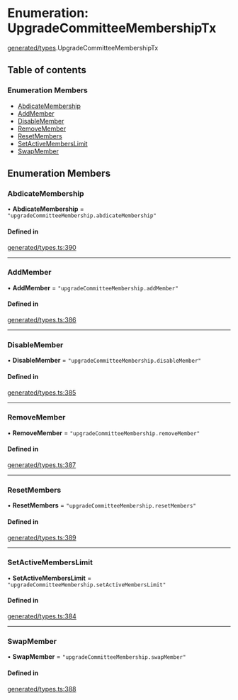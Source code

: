 # Enumeration: UpgradeCommitteeMembershipTx

[generated/types](../wiki/generated.types).UpgradeCommitteeMembershipTx

## Table of contents

### Enumeration Members

- [AbdicateMembership](../wiki/generated.types.UpgradeCommitteeMembershipTx#abdicatemembership)
- [AddMember](../wiki/generated.types.UpgradeCommitteeMembershipTx#addmember)
- [DisableMember](../wiki/generated.types.UpgradeCommitteeMembershipTx#disablemember)
- [RemoveMember](../wiki/generated.types.UpgradeCommitteeMembershipTx#removemember)
- [ResetMembers](../wiki/generated.types.UpgradeCommitteeMembershipTx#resetmembers)
- [SetActiveMembersLimit](../wiki/generated.types.UpgradeCommitteeMembershipTx#setactivememberslimit)
- [SwapMember](../wiki/generated.types.UpgradeCommitteeMembershipTx#swapmember)

## Enumeration Members

### AbdicateMembership

• **AbdicateMembership** = ``"upgradeCommitteeMembership.abdicateMembership"``

#### Defined in

[generated/types.ts:390](https://github.com/PolymeshAssociation/polymesh-sdk/blob/16e8c2ca/src/generated/types.ts#L390)

___

### AddMember

• **AddMember** = ``"upgradeCommitteeMembership.addMember"``

#### Defined in

[generated/types.ts:386](https://github.com/PolymeshAssociation/polymesh-sdk/blob/16e8c2ca/src/generated/types.ts#L386)

___

### DisableMember

• **DisableMember** = ``"upgradeCommitteeMembership.disableMember"``

#### Defined in

[generated/types.ts:385](https://github.com/PolymeshAssociation/polymesh-sdk/blob/16e8c2ca/src/generated/types.ts#L385)

___

### RemoveMember

• **RemoveMember** = ``"upgradeCommitteeMembership.removeMember"``

#### Defined in

[generated/types.ts:387](https://github.com/PolymeshAssociation/polymesh-sdk/blob/16e8c2ca/src/generated/types.ts#L387)

___

### ResetMembers

• **ResetMembers** = ``"upgradeCommitteeMembership.resetMembers"``

#### Defined in

[generated/types.ts:389](https://github.com/PolymeshAssociation/polymesh-sdk/blob/16e8c2ca/src/generated/types.ts#L389)

___

### SetActiveMembersLimit

• **SetActiveMembersLimit** = ``"upgradeCommitteeMembership.setActiveMembersLimit"``

#### Defined in

[generated/types.ts:384](https://github.com/PolymeshAssociation/polymesh-sdk/blob/16e8c2ca/src/generated/types.ts#L384)

___

### SwapMember

• **SwapMember** = ``"upgradeCommitteeMembership.swapMember"``

#### Defined in

[generated/types.ts:388](https://github.com/PolymeshAssociation/polymesh-sdk/blob/16e8c2ca/src/generated/types.ts#L388)
